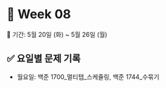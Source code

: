 ﻿# 📘 Week 08

<!-- 기간 시작 -->
📆 기간: 5월 20일 (화) ~ 5월 26일 (월)
<!-- 기간 끝 -->

<!-- 요일별 기록 시작 -->
## ✅ 요일별 문제 기록
- 월요일: 백준 1700_멀티탭_스케쥴링, 백준 1744_수묶기
<!-- 요일별 기록 끝 -->